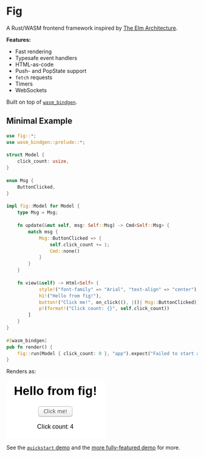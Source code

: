 # Fig

A Rust/WASM frontend framework inspired by [The Elm Architecture](https://guide.elm-lang.org/architecture/).

**Features:**
* Fast rendering
* Typesafe event handlers
* HTML-as-code
* Push- and PopState support
* `fetch` requests
* Timers
* WebSockets

Built on top of [`wasm_bindgen`](https://github.com/rustwasm/wasm-bindgen).

## Minimal Example

```rust
use fig::*;
use wasm_bindgen::prelude::*;

struct Model {
    click_count: usize,
}

enum Msg {
    ButtonClicked,
}

impl fig::Model for Model {
    type Msg = Msg;

    fn update(&mut self, msg: Self::Msg) -> Cmd<Self::Msg> {
        match msg {
            Msg::ButtonClicked => {
                self.click_count += 1;
                Cmd::none()
            }
        }
    }

    fn view(&self) -> Html<Self> {
            style!("font-family" => "Arial", "text-align" => "center"),
            h1!("Hello from fig!"),
            button!("Click me!", on_click((), |()| Msg::ButtonClicked)),
            p!(format!("Click count: {}", self.click_count))
        ]
    }
}

#[wasm_bindgen]
pub fn render() {
    fig::run(Model { click_count: 0 }, "app").expect("Failed to start app")
}
```

Renders as:

![hello fig](/examples/quickstart/hello-fig.png)

See the [`quickstart` demo](/examples/quickstart) and the [more fully-featured demo](/examples/demo) for more.
